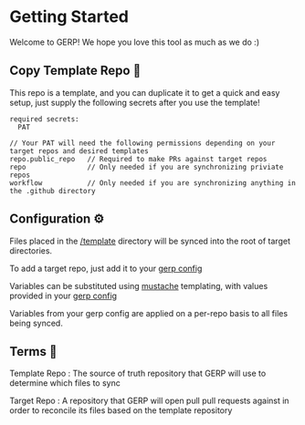 # Getting Started
Welcome to GERP! We hope you love this tool as much as we do :)

## Copy Template Repo 📄
This repo is a template, and you can duplicate it to get a quick and easy setup, just supply the following secrets after you use the template!
```
required secrets:
  PAT

// Your PAT will need the following permissions depending on your target repos and desired templates
repo.public_repo   // Required to make PRs against target repos
repo               // Only needed if you are synchronizing priviate repos
workflow           // Only needed if you are synchronizing anything in the .github directory 
```

## Configuration ⚙️
Files placed in the [/template](/template) directory will be synced into the root of target directories.

To add a target repo, just add it to your [gerp config](.gerp/config.json)

Variables can be substituted using [mustache](http://mustache.github.io/) templating, with values provided in your [gerp config](.gerp/config.json)

Variables from your gerp config are applied on a per-repo basis to all files being synced.


## Terms 📖
Template Repo : The source of truth repository that GERP will use to determine which files to sync

Target Repo   : A repository that GERP will open pull pull requests against in order to reconcile its files based on the template repository
